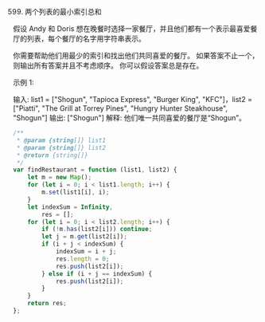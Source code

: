 599. 两个列表的最小索引总和

假设 Andy 和 Doris 想在晚餐时选择一家餐厅，并且他们都有一个表示最喜爱餐厅的列表，每个餐厅的名字用字符串表示。

你需要帮助他们用最少的索引和找出他们共同喜爱的餐厅。 如果答案不止一个，则输出所有答案并且不考虑顺序。 你可以假设答案总是存在。

示例 1:

输入: list1 = ["Shogun", "Tapioca Express", "Burger King", "KFC"]，list2 = ["Piatti", "The Grill at Torrey Pines", "Hungry Hunter Steakhouse", "Shogun"]
输出: ["Shogun"]
解释: 他们唯一共同喜爱的餐厅是“Shogun”。

```js
/**
 * @param {string[]} list1
 * @param {string[]} list2
 * @return {string[]}
 */
var findRestaurant = function (list1, list2) {
    let m = new Map();
    for (let i = 0; i < list1.length; i++) {
        m.set(list1[i], i);
    }
    let indexSum = Infinity,
        res = [];
    for (let i = 0; i < list2.length; i++) {
        if (!m.has(list2[i])) continue;
        let j = m.get(list2[i]);
        if (i + j < indexSum) {
            indexSum = i + j;
            res.length = 0;
            res.push(list2[i]);
        } else if (i + j == indexSum) {
            res.push(list2[i]);
        }
    }
    return res;
};
```
